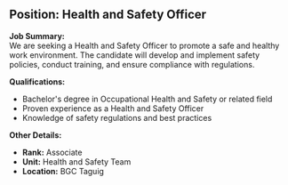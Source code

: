 ## **Position: Health and Safety Officer**

**Job Summary:**  
We are seeking a Health and Safety Officer to promote a safe and healthy work environment. The candidate will develop and implement safety policies, conduct training, and ensure compliance with regulations.

**Qualifications:**  
- Bachelor's degree in Occupational Health and Safety or related field
- Proven experience as a Health and Safety Officer
- Knowledge of safety regulations and best practices

**Other Details:**
- **Rank:** Associate
- **Unit:** Health and Safety Team
- **Location:** BGC Taguig
